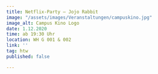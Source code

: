 ```yaml
---
title: Netflix-Party – Jojo Rabbit
image: "/assets/images/Veranstaltungen/campuskino.jpg"
image_alt: Campus Kino Logo
date: 1.12.2020
time: ab 19:30 Uhr
location: WH G 001 & 002
link: ''
tag: htw
published: false

---
```

